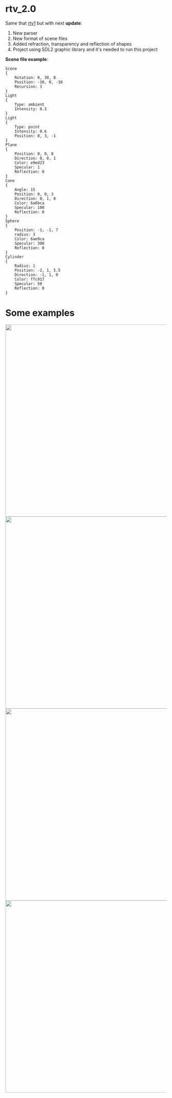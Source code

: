 # rtv_2.0

Same that [rtv1](https://github.com/kmieshko/rtv1#rtv1) but with next **update**:

1. New parser
2. New format of scene files
3. Added refraction, transparency and reflection of shapes
4. Project using SDL2 graphic library and it's needed to run this project

**Scene file example**:

```
Scene
{
	Rotation: 0, 30, 0
	Position: -10, 0, -10
	Recursion: 3
}
Light
{
	Type: ambient
	Intensity: 0.3
}
Light
{
	Type: point
	Intensity: 0.6
	Position: 0, 3, -1
}
Plane
{
	Position: 0, 0, 8
	Direction: 0, 0, 1
	Color: e9ed23
	Specular: 1
	Reflection: 0
}
Cone
{
	Angle: 15
	Position: 0, 0, 3
	Direction: 0, 1, 0
	Color: 6a6bca
	Specular: 100
	Reflection: 0
}
Sphere
{
	Position: -1, -1, 7
	radius: 3
	Color: 6ae9ca
	Specular: 300
	Reflection: 0
}
Cylinder
{
	Radius: 1
	Position: -2, 1, 5.5
	Direction: -1, 1, 0
	Color: ffc917
	Specular: 50
	Reflection: 0
}
```

# Some examples

<p align="center">
<img src="https://github.com/kmieshko/rtv1/blob/master/examples/reflect_coube.png" width=600>
<img src="https://github.com/kmieshko/rtv1/blob/master/examples/scene2.png" width=600>
<img src="https://github.com/kmieshko/rtv1/blob/master/examples/test2.png" width=600>
<img src="https://github.com/kmieshko/rtv1/blob/master/examples/transparency_coube.png" width=600>
</p>
